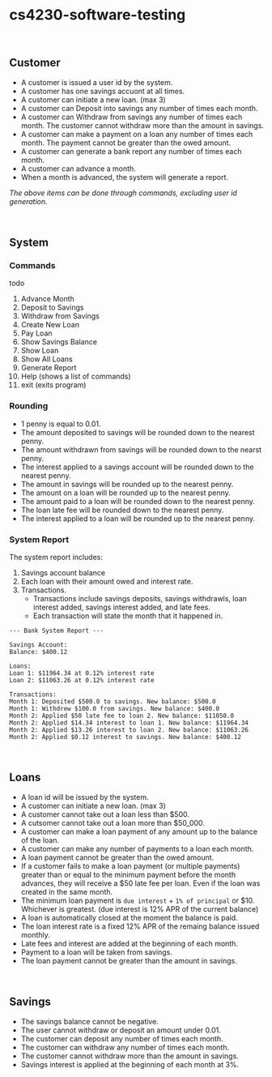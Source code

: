 # cs4230-software-testing

<br>

## Customer

- A customer is issued a user id by the system.
- A customer has one savings accuont at all times.
- A customer can initiate a new loan. (max 3)
- A customer can Deposit into savings any number of times each month.
- A customer can Withdraw from savings any number of times each month. The customer cannot withdraw more than the amount in savings.
- A customer can make a payment on a loan any number of times each month. The payment cannot be greater than the owed amount.
- A customer can generate a bank report any number of times each month.
- A customer can advance a month.
- When a month is advanced, the system will generate a report.

*The above items can be done through commands, excluding user id generation.*


<br>

## System

### Commands
todo
1. Advance Month
2. Deposit to Savings
3. Withdraw from Savings
4. Create New Loan
5. Pay Loan
6. Show Savings Balance
7. Show Loan
8. Show All Loans
9. Generate Report
10. Help (shows a list of commands)
0. exit (exits program)



### Rounding
- 1 penny is equal to 0.01.
- The amount deposited to savings will be rounded down to the nearest penny.
- The amount withdrawn from savings will be rounded down to the nearst penny.
- The interest applied to a savings account will be rounded down to the nearest penny.
- The amount in savings will be rounded up to the nearest penny.
- The amount on a loan will be rounded up to the nearest penny.
- The amount paid to a loan will be rounded down to the nearest penny.
- The loan late fee will be rounded down to the nearest penny.
- The interest applied to a loan will be rounded up to the nearest penny.



### System Report
The system report includes: 
1. Savings account balance
2. Each loan with their amount owed and interest rate.
3. Transactions.
    - Transactions include savings deposits, savings withdrawls, loan interest added, savings interest added, and late fees.
    - Each transaction will state the month that it happened in.

```
--- Bank System Report ---

Savings Account:
Balance: $400.12

Loans:
Loan 1: $11964.34 at 0.12% interest rate
Loan 2: $11063.26 at 0.12% interest rate

Transactions:
Month 1: Deposited $500.0 to savings. New balance: $500.0
Month 1: Withdrew $100.0 from savings. New balance: $400.0
Month 2: Applied $50 late fee to loan 2. New balance: $11050.0
Month 2: Applied $14.34 interest to loan 1. New balance: $11964.34
Month 2: Applied $13.26 interest to loan 2. New balance: $11063.26
Month 2: Applied $0.12 interest to savings. New balance: $400.12
```

<br>

## Loans

- A loan id will be issued by the system.
- A customer can initiate a new loan. (max 3)
- A customer cannot take out a loan less than $500.
- A cutsomer cannot take out a loan more than $50_000.
- A customer can make a loan payment of any amount up to the balance of the loan.
- A customer can make any number of payments to a loan each month.
- A loan payment cannot be greater than the owed amount.
- If a customer fails to make a loan payment (or multiple payments) greater than or equal to the minimum payment before the month advances, they will receive a $50 late fee per loan. Even if the loan was created in the same month.
- The minimum loan payment is `due interest` + `1% of principal` or $10. Whichever is greatest. (due interest is 12% APR of the current balance)
- A loan is automatically closed at the moment the balance is paid.
- The loan interest rate is a fixed 12% APR of the remaing balance issued monthly.
- Late fees and interest are added at the beginning of each month.
- Payment to a loan will be taken from savings.
- The loan payment cannot be greater than the amount in savings.


<br>

## Savings

- The savings balance cannot be negative.
- The user cannot withdraw or deposit an amount under 0.01.
- The customer can deposit any number of times each month.
- The customer can withdraw any number of times each month.
- The customer cannot withdraw more than the amount in savings.
- Savings interest is applied at the beginning of each month at 3%.